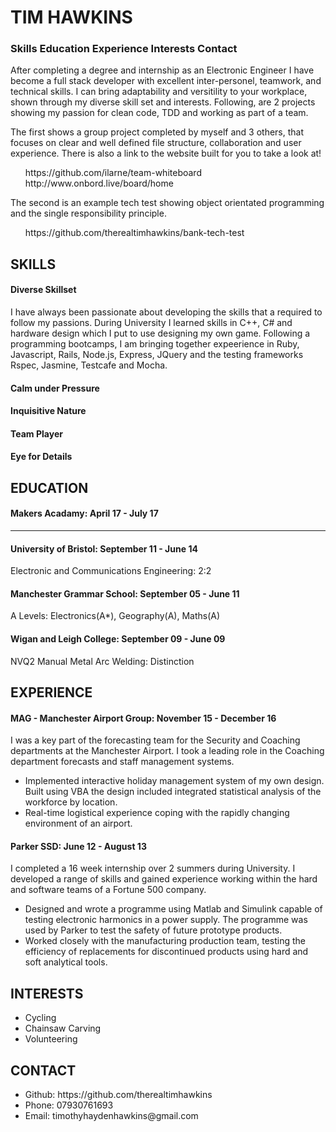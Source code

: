 # TIM HAWKINS #

### Skills Education Experience Interests Contact ###

After completing a degree and internship as an Electronic Engineer I have become a full stack developer with excellent inter-personel, teamwork, and technical skills. I can bring adaptability and versitility to your workplace, shown through my diverse skill set and interests. Following, are 2 projects showing my passion for clean code, TDD and working as part of a team. 

The first shows a group project completed by myself and 3 others, that focuses on clear and well defined file structure, collaboration and user experience. There is also a link to the website built for you to take a look at!
<ul>
https://github.com/ilarne/team-whiteboard
http://www.onbord.live/board/home
</ul>

The second is an example tech test showing object orientated programming and the single responsibility principle.
<ul>
https://github.com/therealtimhawkins/bank-tech-test
</ul>


## SKILLS ##
#### Diverse Skillset ####
I have always been passionate about developing the skills that a required to follow my passions. During University I learned skills in C++, C# and hardware design which I put to use designing my own game. Following a programming bootcamps, I am bringing together expeerience in Ruby, Javascript, Rails, Node.js, Express, JQuery and the testing frameworks Rspec, Jasmine, Testcafe and Mocha.

#### Calm under Pressure ####

#### Inquisitive Nature #### 

#### Team Player ####

#### Eye for Details ####

## EDUCATION ##

#### Makers Acadamy: April 17 - July 17 ####
--------------------------------------------

#### University of Bristol: September 11 - June 14 ####
Electronic and Communications Engineering: 2:2

#### Manchester Grammar School: September 05 - June 11 ####
A Levels: Electronics(A*), Geography(A), Maths(A)

#### Wigan and Leigh College: September 09 - June 09 ####
NVQ2 Manual Metal Arc Welding: Distinction

## EXPERIENCE ##

#### MAG - Manchester Airport Group: November 15 - December 16 ####

I was a key part of the forecasting team for the Security and Coaching departments at the Manchester Airport. I took a leading role in the Coaching department forecasts and staff management systems.
<ul>
<li>Implemented interactive holiday management system of my own design. Built using VBA the design included integrated statistical analysis of the workforce by location.</li>
<li>Real-time logistical experience coping with the rapidly changing environment of an airport.</li>
</ul>

#### Parker SSD: June 12 - August 13 ####

I completed a 16 week internship over 2 summers during University. I developed a range of skills and gained experience working within the hard and software teams of a Fortune 500 company. 
<ul>
<li>Designed and wrote a programme using Matlab and Simulink capable of testing electronic harmonics in a power supply. The programme was used by Parker to test the safety of future prototype products.</li>
<li>Worked closely with the manufacturing production team, testing the efficiency of replacements for discontinued products using hard and soft analytical tools.</li>
</ul>

## INTERESTS ##
<ul>
<li>Cycling</li>
<li>Chainsaw Carving</li>
<li>Volunteering</li>
</ul>

## CONTACT ##
<ul>
<li>Github: https://github.com/therealtimhawkins</li>
<li>Phone: 07930761693</li>
<li>Email: timothyhaydenhawkins@gmail.com</li>
</ul>

